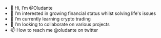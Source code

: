 - 👋 Hi, I’m @Oludante
- 👀 I’m interested in growing financial status whilst solving life's issues
- 🌱 I’m currently learning crypto trading
- 💞️ I’m looking to collaborate on various projects
- 📫 How to reach me @oludante on twitter

<!---
Oludante/Oludante is a ✨ special ✨ repository because its `README.md` (this file) appears on your GitHub profile.
You can click the Preview link to take a look at your changes.
--->
